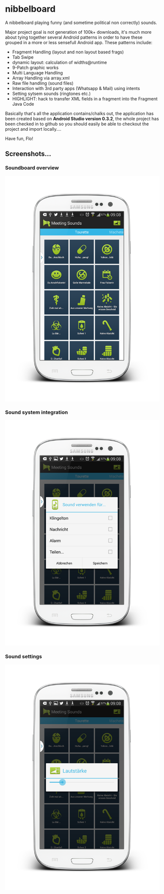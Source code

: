 # nibbelboard

A nibbelboard playing funny (and sometime political non correctly) sounds.

  


Major project goal is not generation of 100k+ downloads, it's much more about tying together several Android patterns in order to have these grouped in a more or less sensefull Android app. These patterns include:

  


  * Fragment Handling (layout and non layout based frags)
  * Tab Swipe
  * dynamic layout: calculation of widths@runtime
  * 9-Patch graphic works
  * Multi Language Handling
  * Array Handling via array.xml
  * Raw file handling (sound files)
  * Interaction with 3rd party apps (Whatsapp & Mail) using intents
  * Setting sytsem sounds (ringtones etc.)
  * HIGHLIGHT: hack to transfer XML fields in a fragment into the Fragment Java Code

Basically that's all the application contains/chalks out, the application has been created based on **Android Studio version 0.3.2**, the whole project has been checked in to github so you should easily be able to checkout the project and import locally....

  
Have fun, Flo!

## Screenshots…

### Soundboard overview
![ScreenShot](/wiki-img/overview.png)

### Sound system integration
![ScreenShot](/wiki-img/dialog01.png)

### Sound settings
![ScreenShot](/wiki-img/dialog02.png)